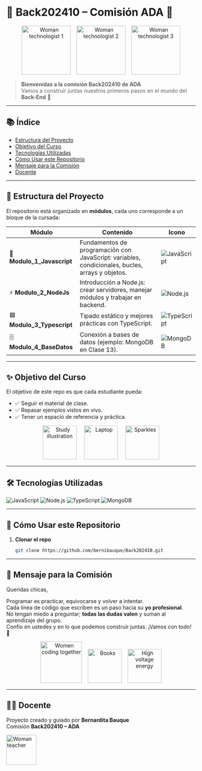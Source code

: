 # 🌸 Back202410 – Comisión ADA 🌸

<p align="center">
  <img alt="Woman technologist 1" src="https://openmoji.org/data/color/svg/1F469-200D-1F4BB.svg" width="130">
  &nbsp;&nbsp;
  <img alt="Woman technologist 2" src="https://openmoji.org/data/color/svg/1F469-1F3FD-200D-1F4BB.svg" width="130">
  &nbsp;&nbsp;
  <img alt="Woman technologist 3" src="https://openmoji.org/data/color/svg/1F469-1F3FB-200D-1F4BB.svg" width="130">
</p>

> **Bienvenidas a la comisión Back202410 de ADA**  
> Vamos a construir juntas nuestros primeros pasos en el mundo del **Back-End** 🚀

---

## 📚 Índice
- [Estructura del Proyecto](#-estructura-del-proyecto)
- [Objetivo del Curso](#-objetivo-del-curso)
- [Tecnologías Utilizadas](#-tecnologías-utilizadas)
- [Cómo Usar este Repositorio](#-cómo-usar-este-repositorio)
- [Mensaje para la Comisión](#-mensaje-para-la-comisión)
- [Docente](#-docente)

---

## 📂 Estructura del Proyecto

El repositorio está organizado en **módulos**, cada uno corresponde a un bloque de la cursada:

| Módulo | Contenido | Icono |
|---|---|---|
| 📘 **Modulo_1_Javascript** | Fundamentos de programación con JavaScript: variables, condicionales, bucles, arrays y objetos. | <img alt="JavaScript" src="https://img.icons8.com/color/48/000000/javascript.png"> |
| ⚡ **Modulo_2_NodeJs** | Introducción a Node.js: crear servidores, manejar módulos y trabajar en backend. | <img alt="Node.js" src="https://img.icons8.com/color/48/000000/nodejs.png"> |
| 🟦 **Modulo_3_Typescript** | Tipado estático y mejores prácticas con TypeScript. | <img alt="TypeScript" src="https://img.icons8.com/color/48/000000/typescript.png"> |
| 🗄️ **Modulo_4_BaseDatos** | Conexión a bases de datos (ejemplo: MongoDB en Clase 13). | <img alt="MongoDB" src="https://img.icons8.com/color/48/000000/mongodb.png"> |

---

## ✨ Objetivo del Curso

El objetivo de este repo es que cada estudiante pueda:

- ✅ Seguir el material de clase.
- ✅ Repasar ejemplos vistos en vivo.
- ✅ Tener un espacio de referencia y práctica.

<p align="center">
  <img alt="Study illustration" src="https://openmoji.org/data/color/svg/1F4DA.svg" width="90">
  &nbsp;&nbsp;&nbsp;
  <img alt="Laptop" src="https://openmoji.org/data/color/svg/1F4BB.svg" width="90">
  &nbsp;&nbsp;&nbsp;
  <img alt="Sparkles" src="https://openmoji.org/data/color/svg/2728.svg" width="90">
</p>

---

## 🛠️ Tecnologías Utilizadas

![JavaScript](https://img.shields.io/badge/JavaScript-F7DF1E?style=for-the-badge&logo=javascript&logoColor=000)
![Node.js](https://img.shields.io/badge/Node.js-339933?style=for-the-badge&logo=node.js&logoColor=fff)
![TypeScript](https://img.shields.io/badge/TypeScript-3178C6?style=for-the-badge&logo=typescript&logoColor=fff)
![MongoDB](https://img.shields.io/badge/MongoDB-47A248?style=for-the-badge&logo=mongodb&logoColor=fff)

---

## 🚀 Cómo Usar este Repositorio

1. **Clonar el repo**
   ```bash
   git clone https://github.com/bernibauque/Back202410.git

---

## 💜 Mensaje para la Comisión

Queridas chicas,

Programar es practicar, equivocarse y volver a intentar.  
Cada línea de código que escriben es un paso hacia su **yo profesional**.  
No tengan miedo a preguntar; **todas las dudas valen** y suman al aprendizaje del grupo.  
Confío en ustedes y en lo que podemos construir juntas. ¡Vamos con todo! 🌷

<p align="center">
  <img alt="Women coding together" src="https://openmoji.org/data/color/svg/1F469-200D-1F4BB.svg" width="110">
  &nbsp;&nbsp;
  <img alt="Books" src="https://openmoji.org/data/color/svg/1F4D6.svg" width="90">
  &nbsp;&nbsp;
  <img alt="High voltage energy" src="https://openmoji.org/data/color/svg/26A1.svg" width="90">
</p>

---

## 👩‍🏫 Docente

Proyecto creado y guiado por **Bernardita Bauque**  
Comisión **Back202410 – ADA**

<p align="left">
  <img alt="Woman teacher" src="https://openmoji.org/data/color/svg/1F469-200D-1F3EB.svg" width="80">
</p>
